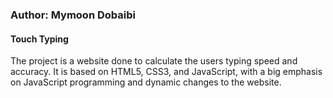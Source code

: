 
### Author: Mymoon Dobaibi

#### Touch Typing
The project is a website done to calculate the users typing speed and accuracy. It is based on HTML5, CSS3, and JavaScript, with a big emphasis on JavaScript programming and dynamic changes to the website. 




